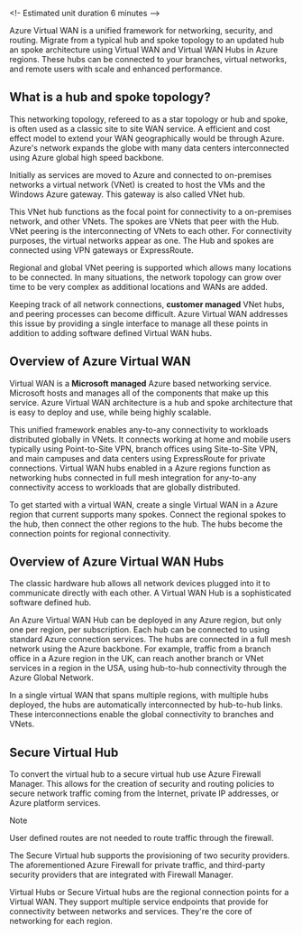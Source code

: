 <!- Estimated unit duration 6 minutes -->

Azure Virtual WAN is a unified framework for networking, security, and routing. Migrate from a typical hub and spoke topology to an updated hub an spoke architecture using Virtual WAN and Virtual WAN Hubs in Azure regions. These hubs can be connected to your branches, virtual networks, and remote users with scale and enhanced performance.

## What is a hub and spoke topology?

This networking topology, refereed to as a star topology or hub and spoke, is often used as a classic site to site WAN service. A efficient and cost effect model to extend your WAN geographically would be through Azure. Azure's network expands the globe with many data centers interconnected using Azure global high speed backbone.

Initially as services are moved to Azure and connected to on-premises networks a virtual
network (VNet) is created to host the VMs and the Windows Azure gateway. This gateway  is also called VNet hub.

This VNet hub functions as the focal point for connectivity to a on-premises network, and other VNets. The spokes are VNets that peer with the Hub. VNet peering is the interconnecting of VNets to each other. For connectivity purposes, the virtual networks appear as one. The Hub and spokes are connected using VPN gateways or ExpressRoute.

 Regional and global VNet peering is supported which allows many locations to be connected. In many situations, the network topology can grow over time to be very complex as additional locations and WANs are added.

Keeping track of all network connections, **customer managed** VNet hubs, and peering processes can become difficult. Azure Virtual WAN addresses this issue by providing a single interface to manage all these points in addition to adding software defined Virtual WAN hubs.

## Overview of Azure Virtual WAN

Virtual WAN is a **Microsoft managed** Azure based networking service. Microsoft hosts and manages all of the components that make up this service. Azure Virtual WAN architecture is a hub and spoke architecture that is easy to deploy and use, while being highly scalable.

This unified framework enables any-to-any connectivity to workloads distributed globally in VNets. It connects working at home and mobile users typically using Point-to-Site VPN, branch offices using Site-to-Site VPN, and main campuses and data centers using ExpressRoute for private connections. Virtual WAN hubs enabled in a Azure regions function as networking hubs connected in full mesh integration for any-to-any connectivity access to workloads that are globally distributed.

To get started with a virtual WAN, create a single Virtual WAN in a Azure region that current supports many spokes. Connect the regional spokes to the hub, then connect the other regions to the hub. The hubs become the connection points for regional connectivity.

## Overview of Azure Virtual WAN Hubs

The classic hardware hub allows all network devices plugged into it to communicate directly with each other. A Virtual WAN Hub is a sophisticated software defined hub.

An Azure Virtual WAN Hub can be deployed in any Azure region, but only one per region, per subscription. Each hub can be connected to using standard Azure connection services. The hubs are connected in a full mesh network using the Azure backbone. For example, traffic from a branch office in a Azure region in the UK, can reach another branch or VNet services in a region in the USA, using hub-to-hub connectivity through the Azure Global Network.

In a single virtual WAN that spans multiple regions, with multiple hubs deployed, the hubs are automatically interconnected by hub-to-hub links. These interconnections enable the global connectivity to branches and VNets.

## Secure Virtual Hub

To convert the virtual hub to a secure virtual hub use Azure Firewall Manager. This allows for the creation of security and routing policies to secure network traffic coming from the Internet, private IP addresses, or Azure platform services.

>[!NOTE]
> User defined routes are not needed to route traffic through the firewall.

The Secure Virtual hub supports the provisioning of two security providers. The aforementioned Azure Firewall for private traffic, and third-party security providers that are integrated with Firewall Manager.

Virtual Hubs or Secure Virtual hubs are the regional connection points for a Virtual WAN. They support multiple service endpoints that provide for connectivity between networks and services. They're the core of networking for each region.
